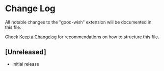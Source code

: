 # Change Log

All notable changes to the "good-wish" extension will be documented in this file.

Check [Keep a Changelog](http://keepachangelog.com/) for recommendations on how to structure this file.

## [Unreleased]

- Initial release